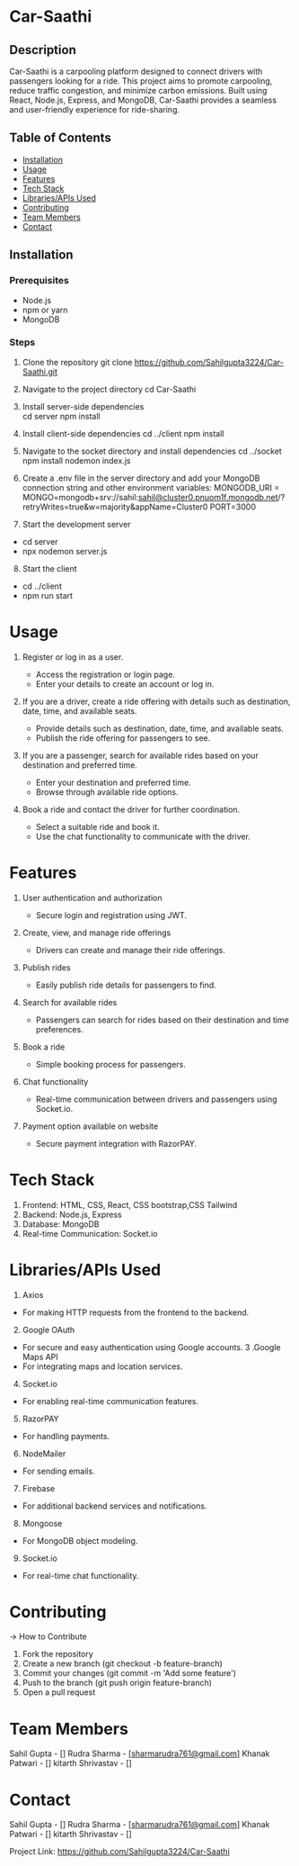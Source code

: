 ﻿# Car-Saathi

## Description
Car-Saathi is a carpooling platform designed to connect drivers with passengers looking for a ride. This project aims to promote carpooling, reduce traffic congestion, and minimize carbon emissions. Built using React, Node.js, Express, and MongoDB, Car-Saathi provides a seamless and user-friendly experience for ride-sharing.

## Table of Contents
- [Installation](#installation)
- [Usage](#usage)
- [Features](#features)
- [Tech Stack](#tech-stack)
- [Libraries/APIs Used](#librariesapis-used)
- [Contributing](#contributing)
- [Team Members](#team-members)
- [Contact](#contact)

## Installation

### Prerequisites
- Node.js
- npm or yarn
- MongoDB

### Steps
1. Clone the repository
   git clone https://github.com/Sahilgupta3224/Car-Saathi.git
2. Navigate to the project directory
    cd Car-Saathi
   
3. Install server-side dependencies   
    cd server
    npm install

4. Install client-side dependencies
   cd ../client
   npm install

5. Navigate to the socket directory and install dependencies
   cd ../socket
   npm install
   nodemon index.js

6. Create a .env file in the server directory and add your MongoDB connection string and other environment variables:
   MONGODB_URI = MONGO=mongodb+srv://sahil:sahil@cluster0.pnuom1f.mongodb.net/?retryWrites=true&w=majority&appName=Cluster0
   PORT=3000

7. Start the development server
  - cd server
  - npx nodemon server.js
   
8. Start the client
  - cd ../client
  - npm run start

# Usage

1. Register or log in as a user.
   - Access the registration or login page.
   - Enter your details to create an account or log in.

2. If you are a driver, create a ride offering with details such as destination, date, time, and available seats.
   - Provide details such as destination, date, time, and available seats.
   - Publish the ride offering for passengers to see.

3. If you are a passenger, search for available rides based on your destination and preferred time.
   - Enter your destination and preferred time.
   - Browse through available ride options.

4. Book a ride and contact the driver for further coordination.
   - Select a suitable ride and book it.
   - Use the chat functionality to communicate with the driver.

# Features

1. User authentication and authorization
   - Secure login and registration using JWT.

2. Create, view, and manage ride offerings
   - Drivers can create and manage their ride offerings.

3. Publish rides
   - Easily publish ride details for passengers to find.

4. Search for available rides
   - Passengers can search for rides based on their destination and time preferences.

5. Book a ride
   - Simple booking process for passengers.

6. Chat functionality
   - Real-time communication between drivers and passengers using Socket.io.

7. Payment option available on website
   - Secure payment integration with RazorPAY.

# Tech Stack
1. Frontend: HTML, CSS, React, CSS bootstrap,CSS Tailwind
2. Backend: Node.js, Express
3. Database: MongoDB
4. Real-time Communication: Socket.io

# Libraries/APIs Used
1. Axios
- For making HTTP requests from the frontend to the backend.
2. Google OAuth
- For secure and easy authentication using Google accounts.
3 .Google Maps API
- For integrating maps and location services.
4. Socket.io
- For enabling real-time communication features.
5. RazorPAY
- For handling payments.
6. NodeMailer
- For sending emails.
7. Firebase
- For additional backend services and notifications.
8. Mongoose
- For MongoDB object modeling.
9. Socket.io
- For real-time chat functionality.

# Contributing
-> How to Contribute
1. Fork the repository
2. Create a new branch (git checkout -b feature-branch)
3. Commit your changes (git commit -m 'Add some feature')
4. Push to the branch (git push origin feature-branch)
5. Open a pull request

# Team Members
Sahil Gupta - []
Rudra Sharma - [sharmarudra761@gmail.com]
Khanak Patwari - []
kitarth Shrivastav - []

# Contact
Sahil Gupta - []
Rudra Sharma - [sharmarudra761@gmail.com]
Khanak Patwari - []
kitarth Shrivastav - []

Project Link: https://github.com/Sahilgupta3224/Car-Saathi
